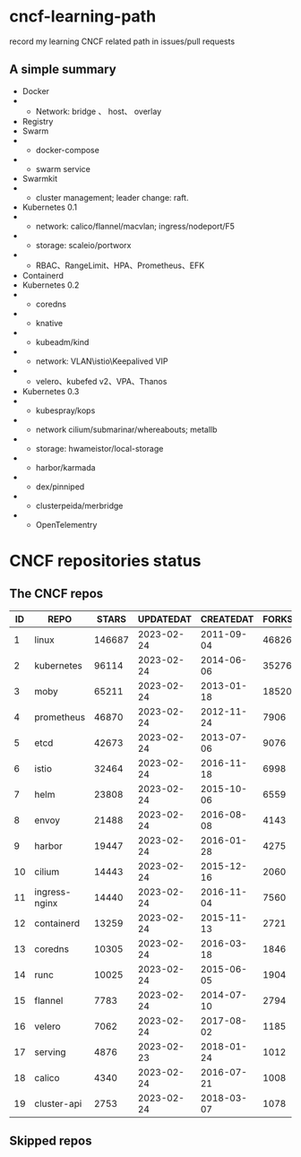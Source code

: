 # cncf-learning-path
record my learning CNCF related path in issues/pull requests

## A simple summary
- Docker
- - Network: bridge 、 host、 overlay
- Registry
- Swarm
- - docker-compose
- - swarm service
- Swarmkit
- - cluster management; leader change: raft.
- Kubernetes 0.1
- - network: calico/flannel/macvlan; ingress/nodeport/F5
- - storage: scaleio/portworx
- - RBAC、RangeLimit、HPA、Prometheus、EFK
- Containerd
- Kubernetes 0.2
- - coredns
- - knative
- - kubeadm/kind
- - network: VLAN\istio\Keepalived VIP
- - velero、kubefed v2、VPA、Thanos
- Kubernetes 0.3
- - kubespray/kops
- - network cilium/submarinar/whereabouts; metallb
- - storage: hwameistor/local-storage
- - harbor/karmada
- - dex/pinniped
- - clusterpeida/merbridge
- - OpenTelementry

# CNCF repositories status
<!--START_SECTION:github_repos-->
## The CNCF repos
| ID |     REPO      | STARS  | UPDATEDAT  | CREATEDAT  | FORKSCOUNT |
|----|---------------|--------|------------|------------|------------|
|  1 | linux         | 146687 | 2023-02-24 | 2011-09-04 |      46826 |
|  2 | kubernetes    |  96114 | 2023-02-24 | 2014-06-06 |      35276 |
|  3 | moby          |  65211 | 2023-02-24 | 2013-01-18 |      18520 |
|  4 | prometheus    |  46870 | 2023-02-24 | 2012-11-24 |       7906 |
|  5 | etcd          |  42673 | 2023-02-24 | 2013-07-06 |       9076 |
|  6 | istio         |  32464 | 2023-02-24 | 2016-11-18 |       6998 |
|  7 | helm          |  23808 | 2023-02-24 | 2015-10-06 |       6559 |
|  8 | envoy         |  21488 | 2023-02-24 | 2016-08-08 |       4143 |
|  9 | harbor        |  19447 | 2023-02-24 | 2016-01-28 |       4275 |
| 10 | cilium        |  14443 | 2023-02-24 | 2015-12-16 |       2060 |
| 11 | ingress-nginx |  14440 | 2023-02-24 | 2016-11-04 |       7560 |
| 12 | containerd    |  13259 | 2023-02-24 | 2015-11-13 |       2721 |
| 13 | coredns       |  10305 | 2023-02-24 | 2016-03-18 |       1846 |
| 14 | runc          |  10025 | 2023-02-24 | 2015-06-05 |       1904 |
| 15 | flannel       |   7783 | 2023-02-24 | 2014-07-10 |       2794 |
| 16 | velero        |   7062 | 2023-02-24 | 2017-08-02 |       1185 |
| 17 | serving       |   4876 | 2023-02-23 | 2018-01-24 |       1012 |
| 18 | calico        |   4340 | 2023-02-24 | 2016-07-21 |       1008 |
| 19 | cluster-api   |   2753 | 2023-02-24 | 2018-03-07 |       1078 |



## Skipped repos
<!--END_SECTION:github_repos-->
